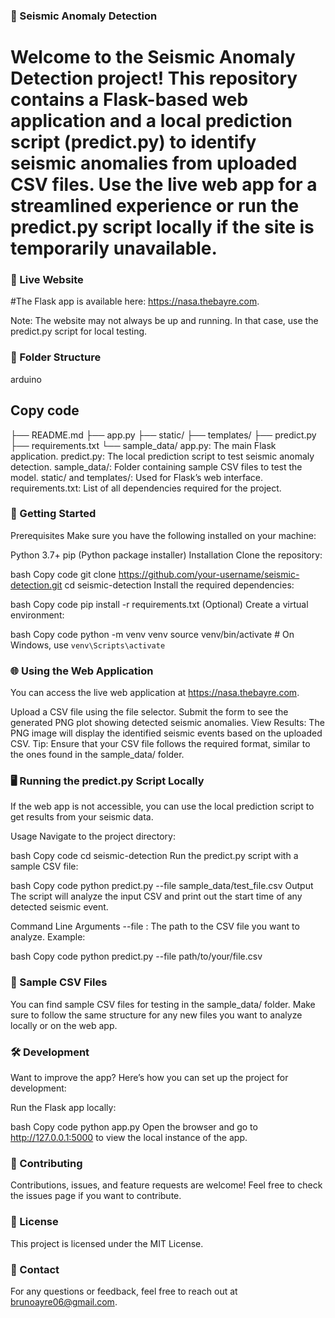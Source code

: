 ### 🌋 Seismic Anomaly Detection
# Welcome to the Seismic Anomaly Detection project! This repository contains a Flask-based web application and a local prediction script (predict.py) to identify seismic anomalies from uploaded CSV files. Use the live web app for a streamlined experience or run the predict.py script locally if the site is temporarily unavailable.

### 🔗 Live Website
#The Flask app is available here: https://nasa.thebayre.com.

Note: The website may not always be up and running. In that case, use the predict.py script for local testing.

### 📂 Folder Structure
arduino
## Copy code
├── README.md
├── app.py
├── static/
├── templates/
├── predict.py
├── requirements.txt
└── sample_data/
app.py: The main Flask application.
predict.py: The local prediction script to test seismic anomaly detection.
sample_data/: Folder containing sample CSV files to test the model.
static/ and templates/: Used for Flask’s web interface.
requirements.txt: List of all dependencies required for the project.
### 🚀 Getting Started
Prerequisites
Make sure you have the following installed on your machine:

Python 3.7+
pip (Python package installer)
Installation
Clone the repository:

bash
Copy code
git clone https://github.com/your-username/seismic-detection.git
cd seismic-detection
Install the required dependencies:

bash
Copy code
pip install -r requirements.txt
(Optional) Create a virtual environment:

bash
Copy code
python -m venv venv
source venv/bin/activate   # On Windows, use `venv\Scripts\activate`

### 🌐 Using the Web Application
You can access the live web application at https://nasa.thebayre.com.

Upload a CSV file using the file selector.
Submit the form to see the generated PNG plot showing detected seismic anomalies.
View Results: The PNG image will display the identified seismic events based on the uploaded CSV.
Tip: Ensure that your CSV file follows the required format, similar to the ones found in the sample_data/ folder.

### 🖥️ Running the predict.py Script Locally
If the web app is not accessible, you can use the local prediction script to get results from your seismic data.

Usage
Navigate to the project directory:

bash
Copy code
cd seismic-detection
Run the predict.py script with a sample CSV file:

bash
Copy code
python predict.py --file sample_data/test_file.csv
Output
The script will analyze the input CSV and print out the start time of any detected seismic event.

Command Line Arguments
--file : The path to the CSV file you want to analyze.
Example:

bash
Copy code
python predict.py --file path/to/your/file.csv
### 📄 Sample CSV Files
You can find sample CSV files for testing in the sample_data/ folder. Make sure to follow the same structure for any new files you want to analyze locally or on the web app.

### 🛠️ Development
Want to improve the app? Here’s how you can set up the project for development:

Run the Flask app locally:

bash
Copy code
python app.py
Open the browser and go to http://127.0.0.1:5000 to view the local instance of the app.

### 🤝 Contributing
Contributions, issues, and feature requests are welcome! Feel free to check the issues page if you want to contribute.

### 📝 License
This project is licensed under the MIT License.

### 📧 Contact
For any questions or feedback, feel free to reach out at brunoayre06@gmail.com.

